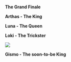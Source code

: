 <p>
<br />
<strong>The Grand Finale</strong>
<br />
</p>
<p>
<strong>Arthas - The King</strong>
<br />
</p>
<p>
<strong>Luna - The Queen</strong>
<br />
</p>
<p>
<strong>Loki - The Trickster</strong>
<br />
</p>
<img src="{{ 'loki.jpg | asset_url'}}">
<p>
<strong>Gismo - The soon-to-be King</strong>
<br />
</p>
